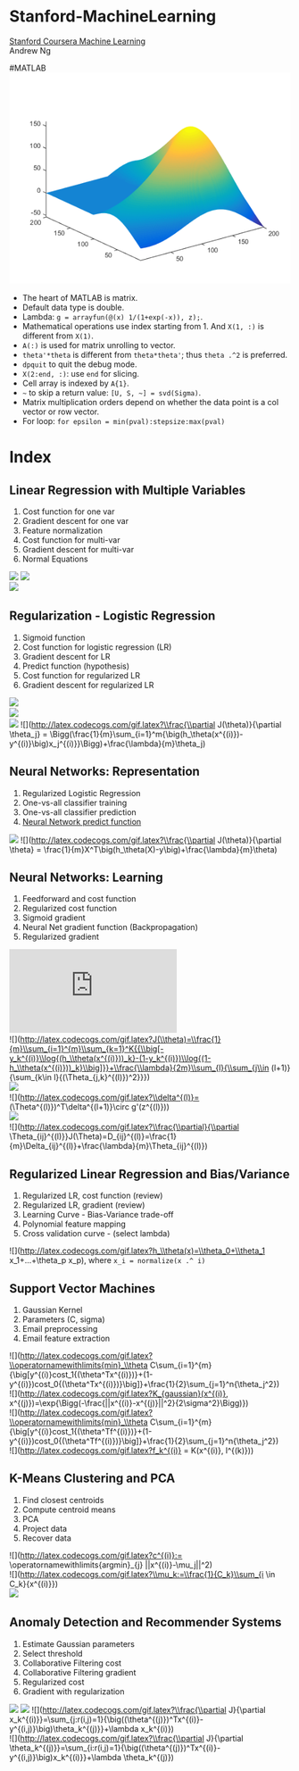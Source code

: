 # Stanford-MachineLearning
[Stanford Coursera Machine Learning](https://www.coursera.org/course/ml)  
Andrew Ng  

#MATLAB
![](/img/logo.png)  
* The heart of MATLAB is matrix.  
* Default data type is double.
* Lambda: `g = arrayfun(@(x) 1/(1+exp(-x)), z);`.
* Mathematical operations use index starting from 1. And `X(1, :)` is different from `X(1)`.
* `A(:)` is used for matrix unrolling to vector.
* `theta'*theta` is different from `theta*theta'`; thus `theta .^2` is preferred.
* `dpquit` to quit the debug mode.
* `X(2:end, :)`: use `end` for slicing.
* Cell array is indexed by `A{1}`.
* `~` to skip a return value: `[U, S, ~] = svd(Sigma)`.
* Matrix multiplication orders depend on whether the data point is a col vector or row vector. 
* For loop: `for epsilon = min(pval):stepsize:max(pval)`

# Index
## Linear Regression with Multiple Variables
1. Cost function for one var
1. Gradient descent for one var
1. Feature normalization
1. Cost function for multi-var
1. Gradient descent for multi-var
1. Normal Equations 

![](http://latex.codecogs.com/gif.latex?J(\\theta)=\\frac{1}{2m}\\sum_{i=1}^{m}{\\big(h_\\theta(x^{(i)})-y^{(i)}\\big)^2})  
![](http://latex.codecogs.com/gif.latex?h_\\theta(x)=\\theta^Tx)  
![](http://latex.codecogs.com/gif.latex?\\theta_j:=\\theta_j-\\alpha\\frac{1}{m}\\sum_{i=1}^{m}{\\big(h_\\theta(x^{(i)})-y^{(i)}\\big)x_j^{(i)}})  

## Regularization - Logistic Regression 
1. Sigmoid function
1. Cost function for logistic regression (LR)
1. Gradient descent for LR
1. Predict function (hypothesis)
1. Cost function for regularized LR 
1. Gradient descent for regularized LR 

![](http://latex.codecogs.com/gif.latex?h_\\theta(x)=g(\\theta^Tx))  
![](http://latex.codecogs.com/gif.latex?g(z)=\\frac{1}{1+e^{-z}})  
![](http://latex.codecogs.com/gif.latex?J(\\theta)=\\frac{1}{m}\\sum_{i=1}^{m}{\\big[-y^{(i)}\\log{(h_\\theta(x^{(i)}))}-(1-y^{(i)})\\log{(1-h_\\theta(x^{(i)}))}\\big]}+\\frac{\\lambda}{2m}\\sum_{j=1}^n{\\theta_j^2})  
![](http://latex.codecogs.com/gif.latex?\\frac{\\partial J(\\theta)}{\\partial \\theta_j} = \\Bigg(\\frac{1}{m}\\sum_{i=1}^m{\\big(h_\\theta(x^{(i)})-y^{(i)}\\big)x_j^{(i)}}\\Bigg)+\\frac{\\lambda}{m}\\theta_j)  

## Neural Networks: Representation
1. Regularized Logistic Regression 
1. One-vs-all classifier training 
1. One-vs-all classifier prediction 
1. [Neural Network predict function](https://github.com/idf/Stanford-MachineLearning/blob/develop/mlclass-ex3-008%2Fmlclass-ex3%2Fpredict.m)

![](http://latex.codecogs.com/gif.latex?J(\\theta)=\\frac{1}{m}\\sum{\\big[-y\\circ\\log{(h_\\theta(X))}-(1-y)\\circ\\log{(1-h_\\theta(X))}\\big]}+\\frac{\\lambda}{2m}\\sum{\\theta\\circ\\theta})  
![](http://latex.codecogs.com/gif.latex?\\frac{\\partial J(\\theta)}{\\partial \\theta} = \\frac{1}{m}X^T\\big(h_\\theta(X)-y\\big)+\\frac{\\lambda}{m}\\theta)  

## Neural Networks: Learning
1. Feedforward and cost function 
1. Regularized cost function 
1. Sigmoid gradient
1. Neural Net gradient function (Backpropagation) 
1. Regularized gradient

![](http://latex.codecogs.com/gif.latex?g'(z)=g(z)(1-g(z)))  
![](http://latex.codecogs.com/gif.latex?J(\\theta)=\\frac{1}{m}\\sum_{i=1}^{m}\\sum_{k=1}^K{{\\big[-y_k^{(i)}\\log{(h_\\theta(x^{(i)}))_k}-(1-y_k^{(i)})\\log{(1-h_\\theta(x^{(i)}))_k}\\big]}}+\\frac{\\lambda}{2m}\\sum_{l}{\\sum_{j\\in (l+1)}{\\sum_{k\\in l}{(\\Theta_{j,k}^{(l)})^2}}})  
![](http://latex.codecogs.com/gif.latex?\\delta_k^{(out)}=a_k^{(out)}-y_k)  
![](http://latex.codecogs.com/gif.latex?\\delta^{(l)}= (\\Theta^{(l)})^T\\delta^{(l+1)}\\circ g'(z^{(l)}))  
![](http://latex.codecogs.com/gif.latex?\\Delta^{(l)}:=\\Delta^{(l)}+\\delta^{(l+1)}(a^{(l)})^T)  
![](http://latex.codecogs.com/gif.latex?\\frac{\\partial}{\\partial \\Theta_{ij}^{(l)}}J(\\Theta)=D_{ij}^{(l)}=\\frac{1}{m}\\Delta_{ij}^{(l)}+\\frac{\\lambda}{m}\\Theta_{ij}^{(l)})  

## Regularized Linear Regression and Bias/Variance
1. Regularized LR, cost function (review)
1. Regularized LR, gradient (review)
1. Learning Curve - Bias-Variance trade-off
1. Polynomial feature mapping 
1. Cross validation curve - (select lambda)

![](http://latex.codecogs.com/gif.latex?h_\\theta(x)=\\theta_0+\\theta_1 x_1+...+\\theta_p x_p), where `x_i = normalize(x .^ i)`
## Support Vector Machines 
1. Gaussian Kernel
1. Parameters (C, sigma)
1. Email preprocessing
1. Email feature extraction 

![](http://latex.codecogs.com/gif.latex?\\operatornamewithlimits{min}_\\theta C\\sum_{i=1}^{m}{\\big[y^{(i)}cost_1{(\\theta^Tx^{(i)})}+(1-y^{(i)})cost_0{(\\theta^Tx^{(i)})}\\big]}+\\frac{1}{2}\\sum_{j=1}^n{\\theta_j^2})  
![](http://latex.codecogs.com/gif.latex?K_{gaussian}(x^{(i)}, x^{(j)})=\\exp{\\Bigg(-\\frac{||x^{(i)}-x^{(j)}||^2}{2\\sigma^2}\\Bigg)})  
![](http://latex.codecogs.com/gif.latex?\\operatornamewithlimits{min}_\\theta C\\sum_{i=1}^{m}{\\big[y^{(i)}cost_1{(\\theta^Tf^{(i)})}+(1-y^{(i)})cost_0{(\\theta^Tf^{(i)})}\\big]}+\\frac{1}{2}\\sum_{j=1}^n{\\theta_j^2})  
![](http://latex.codecogs.com/gif.latex?f_k^{(i)} = K(x^{(i)}, l^{(k)}))  

## K-Means Clustering and PCA
1. Find closest centroids
1. Compute centroid means
1. PCA
1. Project data
1. Recover data

![](http://latex.codecogs.com/gif.latex?c^{(i)}:= \\operatornamewithlimits{argmin}_{j} ||x^{(i)}-\\mu_j||^2)   
![](http://latex.codecogs.com/gif.latex?\\mu_k:=\\frac{1}{C_k}\\sum_{i \\in C_k}{x^{(i)}})  
![](http://latex.codecogs.com/gif.latex?\\Sigma=\\frac{1}{m}X^TX)  

## Anomaly Detection and Recommender Systems
1. Estimate Gaussian parameters
1. Select threshold
1. Collaborative Filtering cost
1. Collaborative Filtering gradient
1. Regularized cost
1. Gradient with regularization

![](http://latex.codecogs.com/gif.latex?p(x;\\mu,\\sigma^2)=\\frac{1}{\\sqrt{2\\pi\\sigma^2}}\\exp{\\Big(-\\frac{(x-\\mu)^2}{2\\sigma^2}\\Big)})  
![](http://latex.codecogs.com/gif.latex?J(x^{(i)},...,x^{(n_m)},\\theta^{1},...,\\theta^{(n_u)})=\\frac{1}{2}\\sum_{(i,j):r(i,j)=1}{((\\theta^{(j)})^Tx^{(i)}-y^{(i,j)})^2}+\\frac{\\lambda}{2}\\sum_{j=1}^{n_u}{\\sum_{k=1}^n{(\\theta_k^{(j)}})^2}+\\frac{\\lambda}{2}\\sum_{j=1}^{n_m}{\\sum_{k=1}^n{(x_k^{(j)}})^2})  
![](http://latex.codecogs.com/gif.latex?\\frac{\\partial J}{\\partial x_k^{(i)}}=\\sum_{j:r(i,j)=1}{\\big((\\theta^{(j)})^Tx^{(i)}-y^{(i,j)}\\big)\\theta_k^{(j)}}+\\lambda x_k^{(i)})  
![](http://latex.codecogs.com/gif.latex?\\frac{\\partial J}{\\partial \\theta_k^{(j)}}=\\sum_{i:r(i,j)=1}{\\big((\\theta^{(j)})^Tx^{(i)}-y^{(i,j)}\\big)x_k^{(i)}}+\\lambda \\theta_k^{(j)})  
